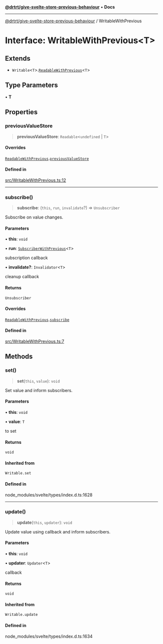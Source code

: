 [**@drtrt/give-svelte-store-previous-behaviour**](../README.md) • **Docs**

***

[@drtrt/give-svelte-store-previous-behaviour](../README.md) / WritableWithPrevious

# Interface: WritableWithPrevious\<T\>

## Extends

- `Writable`\<`T`\>.[`ReadableWithPrevious`](ReadableWithPrevious.md)\<`T`\>

## Type Parameters

• **T**

## Properties

### previousValueStore

> **previousValueStore**: `Readable`\<`undefined` \| `T`\>

#### Overrides

[`ReadableWithPrevious`](ReadableWithPrevious.md).[`previousValueStore`](ReadableWithPrevious.md#previousvaluestore)

#### Defined in

[src/WritableWithPrevious.ts:12](https://github.com/drtrt-org/give-svelte-store-previous-behaviour/blob/65988adcf92d5a474da0a752e6c24347ef75c8bd/src/WritableWithPrevious.ts#L12)

***

### subscribe()

> **subscribe**: (`this`, `run`, `invalidate`?) => `Unsubscriber`

Subscribe on value changes.

#### Parameters

• **this**: `void`

• **run**: [`SubscriberWithPrevious`](../type-aliases/SubscriberWithPrevious.md)\<`T`\>

subscription callback

• **invalidate?**: `Invalidator`\<`T`\>

cleanup callback

#### Returns

`Unsubscriber`

#### Overrides

[`ReadableWithPrevious`](ReadableWithPrevious.md).[`subscribe`](ReadableWithPrevious.md#subscribe)

#### Defined in

[src/WritableWithPrevious.ts:7](https://github.com/drtrt-org/give-svelte-store-previous-behaviour/blob/65988adcf92d5a474da0a752e6c24347ef75c8bd/src/WritableWithPrevious.ts#L7)

## Methods

### set()

> **set**(`this`, `value`): `void`

Set value and inform subscribers.

#### Parameters

• **this**: `void`

• **value**: `T`

to set

#### Returns

`void`

#### Inherited from

`Writable.set`

#### Defined in

node\_modules/svelte/types/index.d.ts:1628

***

### update()

> **update**(`this`, `updater`): `void`

Update value using callback and inform subscribers.

#### Parameters

• **this**: `void`

• **updater**: `Updater`\<`T`\>

callback

#### Returns

`void`

#### Inherited from

`Writable.update`

#### Defined in

node\_modules/svelte/types/index.d.ts:1634
